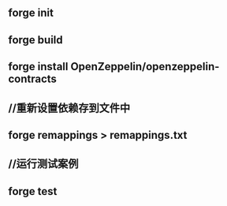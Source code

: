 ## forge init

## forge build

## forge install OpenZeppelin/openzeppelin-contracts

## //重新设置依赖存到文件中
## forge remappings > remappings.txt

## //运行测试案例
## forge test
